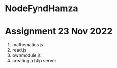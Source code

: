 # NodeFyndHamza

# Assignment 23 Nov 2022

1. mathematics.js
2. read.js
3. ownmodule.js
4. creating a http server
